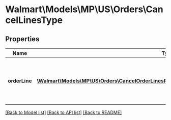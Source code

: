 # Walmart\Models\MP\US\Orders\CancelLinesType

## Properties

Name | Type | Description | Notes
------------ | ------------- | ------------- | -------------
**orderLine** | [**\Walmart\Models\MP\US\Orders\CancelOrderLinesRequestOrderCancellationOrderLinesOrderLineInner[]**](CancelOrderLinesRequestOrderCancellationOrderLinesOrderLineInner.md) | Information to update the orderLine with cancellation details |


[[Back to Model list]](./) [[Back to API list]](../../../../../README.md#supported-apis) [[Back to README]](../../../../../README.md)
